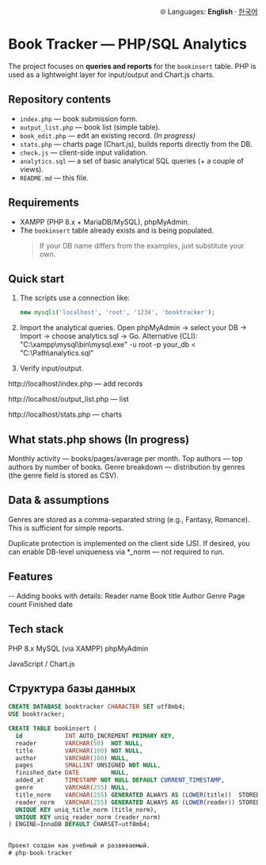 <p align="right">🌐 Languages: <b>English</b> · <a href="README_ko.md">한국어</a></p>

# Book Tracker — PHP/SQL Analytics

The project focuses on **queries and reports** for the `bookinsert` table. PHP is used as a lightweight layer for input/output and Chart.js charts.

## Repository contents
- `index.php` — book submission form.
- `output_list.php` — book list (simple table).
- `book_edit.php` — edit an existing record. *(In progress)*
- `stats.php` — charts page (Chart.js), builds reports directly from the DB.
- `check.js` — client-side input validation.
- `analytics.sql` — a set of basic analytical SQL queries (+ a couple of views).
- `README.md` — this file.

## Requirements
- XAMPP (PHP 8.x + MariaDB/MySQL), phpMyAdmin.
- The `bookinsert` table already exists and is being populated.  
  > If your DB name differs from the examples, just substitute your own.

## Quick start
1. The scripts use a connection like:
   ```php
   new mysqli('localhost', 'root', '1234', 'booktracker');

2. Import the analytical queries.
Open phpMyAdmin → select your DB → Import → choose analytics.sql → Go.
Alternative (CLI):
"C:\xampp\mysql\bin\mysql.exe" -u root -p your_db < "C:\Path\analytics.sql"

3. Verify input/output.

http://localhost/index.php — add records

http://localhost/output_list.php — list

http://localhost/stats.php — charts

## What stats.php shows (In progress)
Monthly activity — books/pages/average per month.
Top authors — top authors by number of books.
Genre breakdown — distribution by genres (the genre field is stored as CSV).

## Data & assumptions

Genres are stored as a comma-separated string (e.g., Fantasy, Romance).
This is sufficient for simple reports.

Duplicate protection is implemented on the client side (JS).
If desired, you can enable DB-level uniqueness via *_norm — not required to run.

## Features 

-- Adding books with details:
Reader name
Book title
Author
Genre
Page count
Finished date

## Tech stack
PHP 8.x
MySQL (via XAMPP)
phpMyAdmin

JavaScript / Chart.js
##  Структура базы данных

```sql
CREATE DATABASE booktracker CHARACTER SET utf8mb4;
USE booktracker;

CREATE TABLE bookinsert (
  id            INT AUTO_INCREMENT PRIMARY KEY,
  reader        VARCHAR(50)  NOT NULL,
  title         VARCHAR(100) NOT NULL,
  author        VARCHAR(100) NULL,
  pages         SMALLINT UNSIGNED NOT NULL,
  finished_date DATE         NULL,
  added_at      TIMESTAMP NOT NULL DEFAULT CURRENT_TIMESTAMP,
  genre         VARCHAR(255) NULL,
  title_norm    VARCHAR(255) GENERATED ALWAYS AS (LOWER(title))  STORED NOT NULL,
  reader_norm   VARCHAR(255) GENERATED ALWAYS AS (LOWER(reader)) STORED NOT NULL,
  UNIQUE KEY uniq_title_norm (title_norm),
  UNIQUE KEY uniq_reader_norm (reader_norm)
) ENGINE=InnoDB DEFAULT CHARSET=utf8mb4;


Проект создан как учебный и развиваемый.
# php-book-tracker
